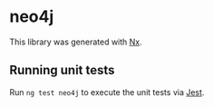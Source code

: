 # neo4j

This library was generated with [Nx](https://nx.dev).

## Running unit tests

Run `ng test neo4j` to execute the unit tests via [Jest](https://jestjs.io).

